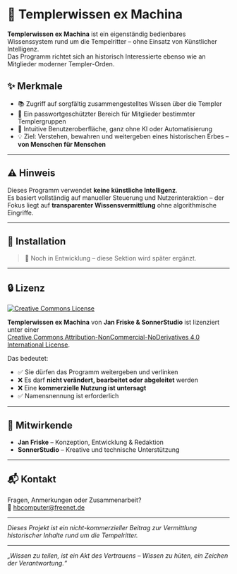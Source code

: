 # 🏰 Templerwissen ex Machina

**Templerwissen ex Machina** ist ein eigenständig bedienbares Wissenssystem rund um die Tempelritter – ohne Einsatz von Künstlicher Intelligenz.  
Das Programm richtet sich an historisch Interessierte ebenso wie an Mitglieder moderner Templer-Orden.

## ✨ Merkmale

- 📚 Zugriff auf sorgfältig zusammengestelltes Wissen über die Templer
- 🔐 Ein passwortgeschützter Bereich für Mitglieder bestimmter Templergruppen
- 🧭 Intuitive Benutzeroberfläche, ganz ohne KI oder Automatisierung
- 💡 Ziel: Verstehen, bewahren und weitergeben eines historischen Erbes – **von Menschen für Menschen**

---

## ⚠️ Hinweis

Dieses Programm verwendet **keine künstliche Intelligenz**.  
Es basiert vollständig auf manueller Steuerung und Nutzerinteraktion – der Fokus liegt auf **transparenter Wissensvermittlung** ohne algorithmische Eingriffe.

---

## 🔧 Installation

> 📌 Noch in Entwicklung – diese Sektion wird später ergänzt.

---

## 🔒 Lizenz

[![Creative Commons License](https://licensebuttons.net/l/by-nc-nd/4.0/88x31.png)](https://creativecommons.org/licenses/by-nc-nd/4.0/)

**Templerwissen ex Machina** von **Jan Friske & SonnerStudio** ist lizenziert unter einer  
[Creative Commons Attribution-NonCommercial-NoDerivatives 4.0 International License](https://creativecommons.org/licenses/by-nc-nd/4.0/deed.de).

Das bedeutet:

- ✅ Sie dürfen das Programm weitergeben und verlinken
- ❌ Es darf **nicht verändert, bearbeitet oder abgeleitet** werden
- ❌ Eine **kommerzielle Nutzung ist untersagt**
- ✅ Namensnennung ist erforderlich

---

## 🤝 Mitwirkende

- **Jan Friske** – Konzeption, Entwicklung & Redaktion  
- **SonnerStudio** – Kreative und technische Unterstützung

---

## 📬 Kontakt

Fragen, Anmerkungen oder Zusammenarbeit?  
📧 [hbcomputer@freenet.de](mailto:hbcomputer@freenet.de)

---

*Dieses Projekt ist ein nicht-kommerzieller Beitrag zur Vermittlung historischer Inhalte rund um die Tempelritter.*

---

*„Wissen zu teilen, ist ein Akt des Vertrauens – Wissen zu hüten, ein Zeichen der Verantwortung.“*
```


